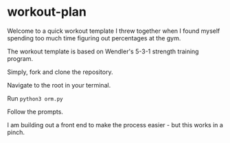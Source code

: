 # workout-plan

Welcome to a quick workout template I threw together when I found myself spending too much time figuring out percentages at the gym.

The workout template is based on Wendler's 5-3-1 strength training program.

Simply, fork and clone the repository.

Navigate to the root in your terminal.

Run `python3 orm.py`

Follow the prompts.

I am building out a front end to make the process easier - but this works in a pinch.